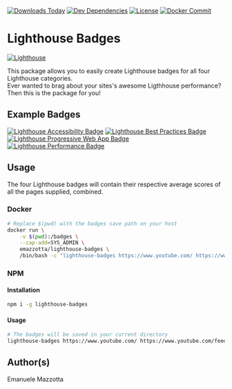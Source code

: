 [![Downloads Today](https://img.shields.io/npm/dt/lighthouse-badges.svg?style=flat)](https://badge.fury.io/js/lighthouse-badges)
[![Dev Dependencies](https://david-dm.org/emazzotta/lighthouse-badges.svg?style=flat)](https://david-dm.org/emazzotta/lighthouse-badges)
[![License](http://img.shields.io/:license-mit-blue.svg?style=flat)](https://emanuelemazzotta.com/mit-license) 
[![Docker Commit](https://images.microbadger.com/badges/commit/emazzotta/lighthouse-badges.svg)](https://microbadger.com/images/emazzotta/lighthouse-badges)

# Lighthouse Badges

[![Lighthouse](https://rawgit.com/emazzotta/lighthouse-badges/master/assets/img/lighthouse.svg)](https://github.com/GoogleChrome/lighthouse)

This package allows you to easily create Lighthouse badges for all four Lighthouse categories.  
Ever wanted to brag about your sites's awesome Ligthhouse performance? Then this is the package for you!  

## Example Badges

[![Lighthouse Accessibility Badge](https://rawgit.com/emazzotta/lighthouse-badges/master/assets/examples/Lighthouse_Accessibility.svg)](https://github.com/emazzotta/lighthouse-badges)
[![Lighthouse Best Practices Badge](https://rawgit.com/emazzotta/lighthouse-badges/master/assets/examples/Lighthouse_Best_Practices.svg)](https://github.com/emazzotta/lighthouse-badges)
[![Lighthouse Progressive Web App Badge](https://rawgit.com/emazzotta/lighthouse-badges/master/assets/examples/Lighthouse_Progressive_Web_App.svg)](https://github.com/emazzotta/lighthouse-badges)
[![Lighthouse Performance Badge](https://rawgit.com/emazzotta/lighthouse-badges/master/assets/examples/Lighthouse_Performance.svg)](https://github.com/emazzotta/lighthouse-badges)

## Usage

The four Lighthouse badges will contain their respective average scores of all the pages supplied, combined.

### Docker

```bash
# Replace $(pwd) with the badges save path on your host 
docker run \
    -v $(pwd):/badges \
    --cap-add=SYS_ADMIN \
    emazzotta/lighthouse-badges \
    /bin/bash -c "lighthouse-badges https://www.youtube.com/ https://www.youtube.com/feed/trending"
```

### NPM 
    
#### Installation

```bash
npm i -g lighthouse-badges
```

#### Usage

```bash
# The badges will be saved in your current directory
lighthouse-badges https://www.youtube.com/ https://www.youtube.com/feed/trending
```

## Author(s)

Emanuele Mazzotta
